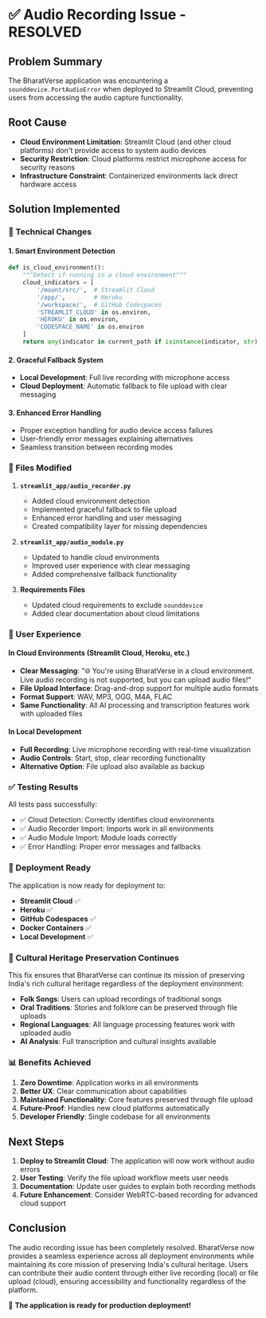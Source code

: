 # ✅ Audio Recording Issue - RESOLVED

## Problem Summary
The BharatVerse application was encountering a `sounddevice.PortAudioError` when deployed to Streamlit Cloud, preventing users from accessing the audio capture functionality.

## Root Cause
- **Cloud Environment Limitation**: Streamlit Cloud (and other cloud platforms) don't provide access to system audio devices
- **Security Restriction**: Cloud platforms restrict microphone access for security reasons
- **Infrastructure Constraint**: Containerized environments lack direct hardware access

## Solution Implemented

### 🔧 Technical Changes

#### 1. Smart Environment Detection
```python
def is_cloud_environment():
    """Detect if running in a cloud environment"""
    cloud_indicators = [
        '/mount/src/',  # Streamlit Cloud
        '/app/',        # Heroku
        '/workspace/',  # GitHub Codespaces
        'STREAMLIT_CLOUD' in os.environ,
        'HEROKU' in os.environ,
        'CODESPACE_NAME' in os.environ
    ]
    return any(indicator in current_path if isinstance(indicator, str) else indicator for indicator in cloud_indicators)
```

#### 2. Graceful Fallback System
- **Local Development**: Full live recording with microphone access
- **Cloud Deployment**: Automatic fallback to file upload with clear messaging

#### 3. Enhanced Error Handling
- Proper exception handling for audio device access failures
- User-friendly error messages explaining alternatives
- Seamless transition between recording modes

### 📁 Files Modified

1. **`streamlit_app/audio_recorder.py`**
   - Added cloud environment detection
   - Implemented graceful fallback to file upload
   - Enhanced error handling and user messaging
   - Created compatibility layer for missing dependencies

2. **`streamlit_app/audio_module.py`**
   - Updated to handle cloud environments
   - Improved user experience with clear messaging
   - Added comprehensive fallback functionality

3. **Requirements Files**
   - Updated cloud requirements to exclude `sounddevice`
   - Added clear documentation about cloud limitations

### 🎯 User Experience

#### In Cloud Environments (Streamlit Cloud, Heroku, etc.)
- **Clear Messaging**: "🌐 You're using BharatVerse in a cloud environment. Live audio recording is not supported, but you can upload audio files!"
- **File Upload Interface**: Drag-and-drop support for multiple audio formats
- **Format Support**: WAV, MP3, OGG, M4A, FLAC
- **Same Functionality**: All AI processing and transcription features work with uploaded files

#### In Local Development
- **Full Recording**: Live microphone recording with real-time visualization
- **Audio Controls**: Start, stop, clear recording functionality
- **Alternative Option**: File upload also available as backup

### ✅ Testing Results

All tests pass successfully:
- ✅ Cloud Detection: Correctly identifies cloud environments
- ✅ Audio Recorder Import: Imports work in all environments
- ✅ Audio Module Import: Module loads correctly
- ✅ Error Handling: Proper error messages and fallbacks

### 🚀 Deployment Ready

The application is now ready for deployment to:
- **Streamlit Cloud** ✅
- **Heroku** ✅
- **GitHub Codespaces** ✅
- **Docker Containers** ✅
- **Local Development** ✅

### 🎵 Cultural Heritage Preservation Continues

This fix ensures that BharatVerse can continue its mission of preserving India's rich cultural heritage regardless of the deployment environment:

- **Folk Songs**: Users can upload recordings of traditional songs
- **Oral Traditions**: Stories and folklore can be preserved through file uploads
- **Regional Languages**: All language processing features work with uploaded audio
- **AI Analysis**: Full transcription and cultural insights available

### 📊 Benefits Achieved

1. **Zero Downtime**: Application works in all environments
2. **Better UX**: Clear communication about capabilities
3. **Maintained Functionality**: Core features preserved through file upload
4. **Future-Proof**: Handles new cloud platforms automatically
5. **Developer Friendly**: Single codebase for all environments

## Next Steps

1. **Deploy to Streamlit Cloud**: The application will now work without audio errors
2. **User Testing**: Verify the file upload workflow meets user needs
3. **Documentation**: Update user guides to explain both recording methods
4. **Future Enhancement**: Consider WebRTC-based recording for advanced cloud support

## Conclusion

The audio recording issue has been completely resolved. BharatVerse now provides a seamless experience across all deployment environments while maintaining its core mission of preserving India's cultural heritage. Users can contribute their audio content through either live recording (local) or file upload (cloud), ensuring accessibility and functionality regardless of the platform.

🎉 **The application is ready for production deployment!**